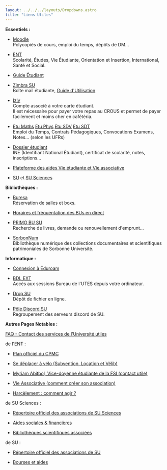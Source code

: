 ```yaml
---
layout: ../../../layouts/Dropdowns.astro
title: "Liens Utiles"
---
```


__Essentiels :__

- [Moodle](https://moodle-sciences-23.sorbonne-universite.fr/)  
Polycopiés de cours, emploi du temps, dépôts de DM...

- [ENT](https://ent.sorbonne-universite.fr/sciences-etudiants/)  
Scolarité, Études, Vie Étudiante, Orientation et Insertion, International, Santé et Social.

- [Guide Étudiant](https://guideetudiant.sorbonne-universite.fr/)

- [Zimbra SU](https://zcs.sorbonne-universite.fr/)  
Boîte mail étudiante, [Guide d'Utilisation](https://sitesweb-tmp507.dsi.sorbonne-universite.fr/sites/default/files/media/2022-06/Guide20de28099utilisation20de20la20messagerie20ecc81tudiante.pdf)

- [Izly](https://izly.fr/)  
Compte associé à votre carte étudiant.  
Il est nécessaire pour payer votre repas au CROUS et permet de payer facilement et moins cher en cafétéria.

-  [Etu Maths](https://etu.math.upmc.fr/math/) [Etu Phys](https://etu.math.upmc.fr/phys/) [Etu SDV](https://etu.math.upmc.fr/sdv/) [Etu SDT](https://etu.math.upmc.fr/sciterre/)  
Emploi du Temps, Contrats Pédagogiques, Convocations Examens, Notes... (selon les UFRs)

- [Dossier étudiant](https://mondossierweb.paris-sorbonne.fr/mondossierweb/)  
INE (Identifiant National Étudiant), certificat de scolarité, notes, inscriptions...

- [Plateforme des aides Vie étudiante et Vie associative](https://aap-etudiant.sorbonne-universite.fr/)

- [SU](https://www.sorbonne-universite.fr/) et [SU Sciences](https://sciences.sorbonne-universite.fr/)



__Bibliothèques :__

- [Buresa](https://buresa.sorbonne-universite.fr/Reservationsalles/)  
Réservation de salles et boxs.

- [Horaires et fréquentation des BUs en direct](https://www.sorbonne-universite.fr/les-bibliotheques-de-sciences-et-ingenierie)

- [PRIMO BU SU](https://sorbonne-universite.primo.exlibrisgroup.com/)  
Recherche de livres, demande ou renouvellement d'emprunt...

- [SorbonNum](https://patrimoine.sorbonne-universite.fr/)  
Bibliothèque numérique des collections documentaires et scientifiques patrimoniales de Sorbonne Université.



__Informatique :__

- [Connexion à Eduroam](https://guideetudiant.sorbonne-universite.fr/universite/se-connecter-au-reseau-internet)  

- [BDL EXT](https://lutes.upmc.fr/bdl-ext.php)  
Accès aux sessions Bureau de l'UTES depuis votre ordinateur.

-  [Drop SU](https://dropsu.sorbonne-universite.fr/)  
Dépôt de fichier en ligne.

- [Pôle Discord SU](https://discord.gg/5fX8q6SSPP)  
Regroupement des serveurs discord de SU.



__Autres Pages Notables :__

[FAQ - Contact des services de l’Université utiles](https://drive.google.com/file/d/1cBV4epK4RBjS9QYoNZNQ3bbQdEuLY_OT/view?usp=sharing)

de l'ENT :  
- [Plan officiel du CPMC](https://ent.sorbonne-universite.fr/sciences-etudiants/fr/en-pratique/plan-du-campus.html)

- [Se déplacer à vélo (Subvention, Location et Vélib)](https://ent.sorbonne-universite.fr/sciences-etudiants/fr/en-pratique/se-deplacer-a-velo.html)

- [Myriam Abitbol, Vice-doyenne étudiante de la FSI (contact utile)](https://ent.sorbonne-universite.fr/sciences-etudiants/fr/index/myriam-abitbol-vice-doyenne-etudiante-de-la-faculte-des-sciences-et-ingenierie.html)

- [Vie Associative (comment créer son association)](https://ent.sorbonne-universite.fr/sciences-etudiants/fr/vie-etudiante/vie-associative.html)

- [Harcèlement : comment agir ?](https://ent.sorbonne-universite.fr/sciences-etudiants/fr/vie-etudiante/egalite-et-lutte-contre-les-discriminations/harcelement-comment-agir.html)

de SU Sciences :

- [Répertoire officiel des associations de SU Sciences](https://sciences.sorbonne-universite.fr/associations)

- [Aides sociales & financières](https://sciences.sorbonne-universite.fr/vie-de-campus-sciences/aides-sociales-financieres/bourses-et-aides-sociales)

- [Bibliothèques scientifiques associées](https://www.sorbonne-universite.fr/les-bibliotheques-associees-de-sciences-ingenierie)

de SU :  
- [Répertoire officiel des associations de SU](https://www.sorbonne-universite.fr/associations)

- [Bourses et aides](https://www.sorbonne-universite.fr/offre-de-formation/vie-etudiante/bourses-aides-et-dispositifs)